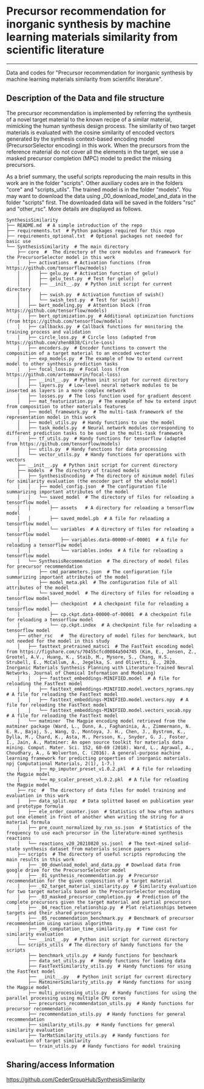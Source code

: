 # Precursor recommendation for inorganic synthesis by machine learning materials similarity from scientific literature
---

Data and codes for "Precursor recommendation for inorganic synthesis by machine learning materials similarity from scientific literature".


## Description of the Data and file structure

The precursor recommendation is implemented by referring the synthesis of a novel target material to the known recipe of a similar material, mimicking the human synthesis design process.
The similarity of two target materials is evaluated with the cosine similarity of encoded vectors generated by the synthesis context-based encoding model (PrecursorSelector encoding) in this work.
When the precursors from the reference material do not cover all the elements in the target, we use a masked precursor completion (MPC) model to predict the missing precursors.

As a brief summary, the useful scripts reproducing the main results in this work are in the folder "scripts".
Other auxiliary codes are in the folders "core" and "scripts_utils".
The trained model is in the folder "models".
You may want to download the data using _00_download_model_and_data in the folder "scripts" first.
The downloaded data will be saved in the folders "rsc" and "other_rsc".
More details are displayed as follows.

    SynthesisSimilarity         
    ├── README.md  # A simple introduction of the repo        
    ├── requirements.txt  # Python packages required for this repo          
    ├── requirements_optional.txt  # Optional packages not needed for basic use
    └── SynthesisSimilarity  # The main directory   
        ├── core  #  The directory of the core modules and framework for the PrecursorSelector model in this work  
        │   ├── activations  # Activation functions (from https://github.com/tensorflow/models)  
        │   │   ├── gelu.py  # Activation function of gelu()   
        │   │   ├── gelu_test.py  # Test for gelu()   
        │   │   ├── __init__.py  # Python init script for current directory   
        │   │   ├── swish.py  # Activation function of swish()    
        │   │   └── swish_test.py  # Test for swish()   
        │   ├── bert_modeling.py  # Attention block (from https://github.com/tensorflow/models)
        │   ├── bert_optimization.py  # Additional optimization functions (from https://github.com/tensorflow/models)   
        │   ├── callbacks.py  # Callback functions for monitoring the training process and validation   
        │   ├── circle_loss.py  # Circle loss (adapted from https://github.com/zhen8838/Circle-Loss)  
        │   ├── encoders.py  # Encoder functions to convert the composition of a target material to an encoded vector     
        │   ├── exp_models.py  # The example of how to extend current model to other synthesis prediction tasks   
        │   ├── focal_loss.py  # Focal loss (from https://github.com/artemmavrin/focal-loss)   
        │   ├── __init__.py  # Python init script for current directory     
        │   ├── layers.py  # Low-level neural network modules to be inserted as layers in a more complex network   
        │   ├── losses.py  # The loss function used for gradient descent   
        │   ├── mat_featurization.py  # The example of how to extend input from composition to other materials features   
        │   ├── model_framework.py  # The multi-task framework of the representation model in this work   
        │   ├── model_utils.py  # Handy functions to use the model   
        │   ├── task_models.py  # Neural network modules corresponding to different prediction tasks to be used in the multi-task framework   
        │   ├── tf_utils.py  # Handy functions for tensorflow (adapted from https://github.com/tensorflow/models)
        │   ├── utils.py  # Handy functions for data processing   
        │   └── vector_utils.py  # Handy functions for operations with vectors    
        ├── __init__.py  # Python init script for current directory     
        ├── models  # The directory of trained models       
        │   ├── SynthesisEncoding  # The directory of minimum model files for similarity evaluation (the encoder part of the whole model)
        │   │   ├── model_config.json  # The configuration file summarizing important attributes of the model    
        │   │   └── saved_model  # The directory of files for reloading a tensorflow model     
        │   │       ├── assets   # A directory for reloading a tensorflow model       
        │   │       ├── saved_model.pb  # A file for reloading a tensorflow model        
        │   │       └── variables  # A directory of files for reloading a tensorflow model        
        │   │           ├── variables.data-00000-of-00001  # A file for reloading a tensorflow model        
        │   │           └── variables.index  # A file for reloading a tensorflow model        
        │   └── SynthesisRecommendation  # The directory of model files for precursor recommendation 
        │       ├── cmd_parameters.json  # The configuration file summarizing important attributes of the model   
        │       ├── model_meta.pkl  # The configuration file of all attributes of the model      
        │       └── saved_model  # The directory of files for reloading a tensorflow model           
        │           ├── checkpoint  # A checkpoint file for reloading a tensorflow model           
        │           ├── cp.ckpt.data-00000-of-00001  # A checkpoint file for reloading a tensorflow model           
        │           └── cp.ckpt.index  # A checkpoint file for reloading a tensorflow model              
        ├── other_rsc   #  The directory of model files for benchmark, but not needed for the model in this study     
        │   ├── fasttext_pretrained_matsci  # The FastText encoding model from https://figshare.com/s/70455cfcd0084a504745 (Kim, E., Jensen, Z., Grootel, A.V., Huang, K., Staib, M., Mysore, S., Chang, H.S., Strubell, E., McCallum, A., Jegelka, S. and Olivetti, E., 2020. Inorganic Materials Synthesis Planning with Literature-Trained Neural Networks. Journal of Chemical Information and Modeling)  
        │   │   ├── fasttext_embeddings-MINIFIED.model  # A file for reloading the FastText model 
        │   │   ├── fasttext_embeddings-MINIFIED.model.vectors_ngrams.npy  # A file for reloading the FastText model    
        │   │   ├── fasttext_embeddings-MINIFIED.model.vectors.npy  # A file for reloading the FastText model    
        │   │   └── fasttext_embeddings-MINIFIED.model.vectors_vocab.npy  # A file for reloading the FastText model    
        │   └── matminer  The Magpie encoding model retrieved from the matminer package (Ward, L., Dunn, A., Faghaninia, A., Zimmermann, N. E. R., Bajaj, S., Wang, Q., Montoya, J. H., Chen, J., Bystrom, K., Dylla, M., Chard, K., Asta, M., Persson, K., Snyder, G. J., Foster, I., Jain, A., Matminer: An open source toolkit for materials data mining. Comput. Mater. Sci. 152, 60-69 (2018). Ward, L., Agrawal, A., Choudhary, A., & Wolverton, C. (2016). A general-purpose machine learning framework for predicting properties of inorganic materials. npj Computational Materials, 2(1), 1-7.)  
        │       ├── mp_imputer_preset_v1.0.2.pkl  # A file for reloading the Magpie model    
        │       └── mp_scaler_preset_v1.0.2.pkl  # A file for reloading the Magpie model    
        ├── rsc  #  The directory of data files for model training and evaluation in this work
        │   ├── data_split.npz  # Data splitted based on publication year and prototype formula  
        │   ├── ele_order_counter.json  # Statistics of how often authors put one element in front of another when writing the string for a material formula    
        │   ├── pre_count_normalized_by_rxn_ss.json  # Statistics of the frequency to use each precursor in the literature-mined synthesis reactions
        │   └── reactions_v20_20210820_ss.jsonl  # The text-mined solid-state synthesis dataset from materials science papers   
        ├── scripts  # The directory of useful scripts reproducing the main results in this work 
        │   ├── _00_download_model_and_data.py  # Download data from google drive for the PrecursorSelector model
        │   ├── _01_synthesis_recommendation.py  # Precursor recommendation for the given composition of a target material   
        │   ├── _02_target_material_similarity.py  # Similarity evaluation for two target materials based on the PrecursorSelector encoding  
        │   ├── _03_masked_precursor_completion.py  # Prediction of the complete precursors given the target material and partial precursors   
        │   ├── _04_reaction_relationship.py  # Plot relationships between targets and their shared precursors   
        │   ├── _05_recommendation_benchmark.py  # Benchmark of precursor recommendation using various algorithms   
        │   ├── _06_computation_time_similarity.py  # Time cost for similarity evaluation   
        │   └── __init__.py  # Python init script for current directory      
        └── scripts_utils  # The directory of handy functions for the scripts
            ├── benchmark_utils.py  # Handy functions for benchmark
            ├── data_set_utils.py  #  Handy functions for loading data  
            ├── FastTextSimilarity_utils.py  # Handy functions for using the FastText model   
            ├── __init__.py   # Python init script for current directory        
            ├── MatminerSimilarity_utils.py  # Handy functions for using the Magpie model     
            ├── multi_processing_utils.py  # Handy functions for using the parallel processing using multiple CPU cores    
            ├── precursors_recommendation_utils.py  # Handy functions for precursor recommendation   
            ├── recommendation_utils.py  # Handy functions for general recommendation      
            ├── similarity_utils.py  # Handy functions for general similarity evaluation
            ├── TarMatSimilarity_utils.py  # Handy functions for evaluation of target similarity     
            └── train_utils.py  # Handy functions for model training


## Sharing/access Information

https://github.com/CederGroupHub/SynthesisSimilarity

